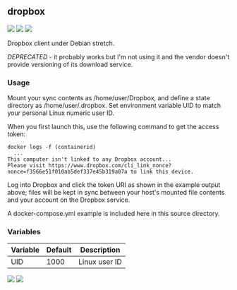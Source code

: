 ## dropbox

[![](https://img.shields.io/docker/v/instantlinux/dropbox?sort=date)](https://microbadger.com/images/instantlinux/dropbox "Version badge") [![](https://images.microbadger.com/badges/image/instantlinux/dropbox.svg)](https://microbadger.com/images/instantlinux/dropbox "Image badge") [![](https://images.microbadger.com/badges/commit/instantlinux/dropbox.svg)](https://microbadger.com/images/instantlinux/dropbox "Commit badge")

Dropbox client under Debian stretch.

*DEPRECATED* - it probably works but I'm not using it and the vendor doesn't provide versioning of its download service.

### Usage

Mount your sync contents as /home/user/Dropbox, and define a state directory as /home/user/.dropbox. Set environment variable UID to match your personal Linux numeric user ID.

When you first launch this, use the following command to get the access token:
```
docker logs -f (containerid)
  ...
This computer isn't linked to any Dropbox account...
Please visit https://www.dropbox.com/cli_link_nonce?nonce=f3566e51f010ab5def337e45b319a07a to link this device.
```
Log into Dropbox and click the token URI as shown in the example output above; files will be kept in sync between your host's mounted file contents and your account on the Dropbox service.

A docker-compose.yml example is included here in this source directory.

### Variables

Variable | Default | Description
-------- | ------- | -----------
UID | 1000 | Linux user ID

[![](https://images.microbadger.com/badges/license/instantlinux/dropbox)](https://microbadger.com/images/instantlinux/dropbox "License badge") [![](https://img.shields.io/badge/code-dropbox%2Fnautilus_dropbox-blue.svg)](https://github.com/dropbox/nautilus-dropbox "Code repo")
